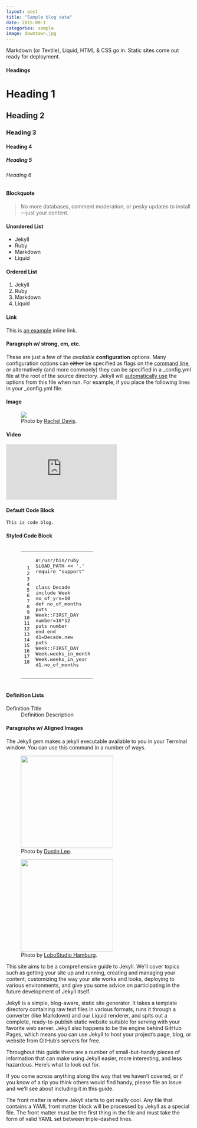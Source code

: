 ```yaml
---
layout: post
title: "Sample blog data"
date: 2015-09-1
categories: sample
image: downtown.jpg
---
```


<p>Markdown (or Textile), Liquid, HTML &amp; CSS go in. Static sites come out ready for deployment.</p>


<h4 id="headings">Headings</h4>

<h1 id="heading-1">Heading 1</h1>
<!--break-->

<h2 id="heading-2">Heading 2</h2>

<h3 id="heading-3">Heading 3</h3>

<h4 id="heading-4">Heading 4</h4>

<h5 id="heading-5">Heading 5</h5>

<h6 id="heading-6">Heading 6</h6>

<h4 id="blockquote">Blockquote</h4>


<blockquote>
  <p>No more databases, comment moderation, or pesky updates to install—just your content.</p>
</blockquote>

<h4 id="unordered-list">Unordered List</h4>

<ul>
  <li>Jekyll</li>
  <li>Ruby</li>
  <li>Markdown</li>
  <li>Liquid</li>
</ul>

<h4 id="ordered-list">Ordered List</h4>

<ol>
  <li>Jekyll</li>
  <li>Ruby</li>
  <li>Markdown</li>
  <li>Liquid</li>
</ol>

<h4 id="link">Link</h4>

<p>This is <a href="http://example.com/" title="Title">an example</a> inline link.</p>

<h4 id="paragraph-w-strong-em-etc">Paragraph w/ strong, em, etc.</h4>

<p>These are just a few of the <em>available</em> <strong>configuration</strong> options. Many configuration options can <strike>either</strike> be specified as flags on the <abbr title="Command Line Tool">command line</abbr>, or alternatively (and more commonly) they can be specified in a _config.yml file at the root of the source directory. Jekyll will <a href="http://joro.me/" target="_blank">automatically use</a> the options from this file when run. For example, if you place the following lines in your _config.yml file.</p>

<h4 id="image">Image</h4>
<figure class="aligncenter">
  <img src="https://images.unsplash.com/photo-1449452198679-05c7fd30f416?ixlib=rb-0.3.5&amp;q=80&amp;fm=jpg&amp;crop=entropy&amp;s=73181f1c6d56b933b30de2bfe21fdf3b">
  <figcaption>Photo by <a href="https://unsplash.com/rmaedavis" target="_blank">Rachel Davis</a>.</figcaption>
</figure>

<h4 id="video">Video</h4>

<div class="fluid-width-video-wrapper"><iframe name="fitvid0" src="https://www.youtube.com/embed/iWowJBRMtpc" allowfullscreen="" frameborder="0"></iframe></div>

<h4 id="default-code-block">Default Code Block</h4>

<div class="highlighter-rouge"><pre class="highlight"><code>This is code blog.
</code></pre>
</div>

<h4 id="styled-code-block">Styled Code Block</h4>

<figure class="highlight"><pre><code class="language-ruby" data-lang="ruby"><table style="border-spacing: 0"><tbody><tr><td class="gutter gl" style="text-align: right"><pre class="lineno">1
2
3
4
5
6
7
8
9
10
11
12
13
14
15
16
17
18</pre></td><td class="code"><pre><span class="c1">#!/usr/bin/ruby</span>
<span class="vg">$LOAD_PATH</span> <span class="o">&lt;&lt;</span> <span class="s1">'.'</span>
<span class="nb">require</span> <span class="s2">"support"</span>

<span class="k">class</span> <span class="nc">Decade</span>
<span class="kp">include</span> <span class="no">Week</span>
   <span class="n">no_of_yrs</span><span class="o">=</span><span class="mi">10</span>
   <span class="k">def</span> <span class="nf">no_of_months</span>
      <span class="nb">puts</span> <span class="no">Week</span><span class="o">::</span><span class="no">FIRST_DAY</span>
      <span class="n">number</span><span class="o">=</span><span class="mi">10</span><span class="o">*</span><span class="mi">12</span>
      <span class="nb">puts</span> <span class="n">number</span>
   <span class="k">end</span>
<span class="k">end</span>
<span class="n">d1</span><span class="o">=</span><span class="no">Decade</span><span class="p">.</span><span class="nf">new</span>
<span class="nb">puts</span> <span class="no">Week</span><span class="o">::</span><span class="no">FIRST_DAY</span>
<span class="no">Week</span><span class="p">.</span><span class="nf">weeks_in_month</span>
<span class="no">Week</span><span class="p">.</span><span class="nf">weeks_in_year</span>
<span class="n">d1</span><span class="p">.</span><span class="nf">no_of_months</span><span class="w">
</span></pre></td></tr></tbody></table></code></pre></figure>

<h4 id="definition-lists">Definition Lists</h4>

<dl>
    <dt>Definition Title</dt>
    <dd>Definition Description</dd>
</dl>

<h4 id="paragraphs-w-aligned-images">Paragraphs w/ Aligned Images</h4>

<p>The Jekyll gem makes a jekyll executable available to you in your Terminal window. You can use this command in a number of ways.</p>

<figure class="alignleft">
  <img src="https://images.unsplash.com/photo-1432821596592-e2c18b78144f?ixlib=rb-0.3.5&amp;q=80&amp;fm=jpg&amp;crop=entropy&amp;s=3f9c78df0edb464244bbabb04d1797d8" width="250">
  <figcaption>Photo by <a href="https://unsplash.com/dustinlee" target="_blank">Dustin Lee</a>.</figcaption>
</figure>

<figure class="alignright">
  <img src="https://images.unsplash.com/photo-1442037025225-e1cffaa2dc23?ixlib=rb-0.3.5&amp;q=80&amp;fm=jpg&amp;crop=entropy&amp;s=7fe04b68b0cb123bf568c6951c14b177" width="250">
  <figcaption>Photo by <a href="https://unsplash.com/lobostudiohamburg" target="_blank">LoboStudio Hamburg</a>.</figcaption>
</figure>

<p>This site aims to be a comprehensive guide to Jekyll. We’ll cover topics such as getting your site up and running, creating and managing your content, customizing the way your site works and looks, deploying to various environments, and give you some advice on participating in the future development of Jekyll itself.</p>

<p>Jekyll is a simple, blog-aware, static site generator. It takes a template directory containing raw text files in various formats, runs it through a converter (like Markdown) and our Liquid renderer, and spits out a complete, ready-to-publish static website suitable for serving with your favorite web server. Jekyll also happens to be the engine behind GitHub Pages, which means you can use Jekyll to host your project’s page, blog, or website from GitHub’s servers for free.</p>

<p>Throughout this guide there are a number of small-but-handy pieces of information that can make using Jekyll easier, more interesting, and less hazardous. Here’s what to look out for.</p>

<p>If you come across anything along the way that we haven’t covered, or if you know of a tip you think others would find handy, please file an issue and we’ll see about including it in this guide.</p>

<p>The front matter is where Jekyll starts to get really cool. Any file that contains a YAML front matter block will be processed by Jekyll as a special file. The front matter must be the first thing in the file and must take the form of valid YAML set between triple-dashed lines.</p>